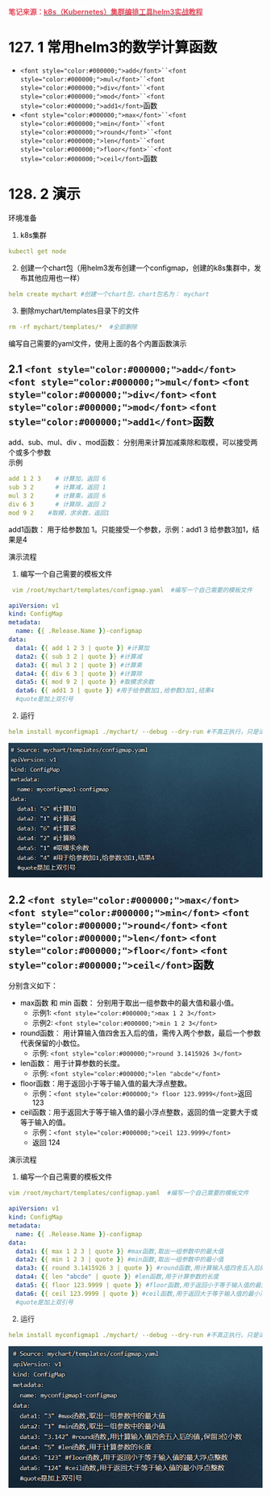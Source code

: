 **<font style="color:#E4495B;background-color:#FFFFFF;">笔记来源：</font>**[**<font style="color:#E4495B;background-color:#FFFFFF;">k8s（Kubernetes）集群编排工具helm3实战教程</font>**](https://www.bilibili.com/video/BV12D4y1Y7Z7/?spm_id_from=333.337.search-card.all.click&vd_source=e8046ccbdc793e09a75eb61fe8e84a30)

# 127. <font style="color:#000000;">1 常用helm3的数学计算函数</font>
+ `<font style="color:#000000;">add</font>``<font style="color:#000000;">mul</font>``<font style="color:#000000;">div</font>``<font style="color:#000000;">mod</font>``<font style="color:#000000;">add1</font>`<font style="color:#000000;">函数</font>
+ `<font style="color:#000000;">max</font>``<font style="color:#000000;">min</font>``<font style="color:#000000;">round</font>``<font style="color:#000000;">len</font>``<font style="color:#000000;">floor</font>``<font style="color:#000000;">ceil</font>`<font style="color:#000000;">函数 </font>

# 128. <font style="color:#000000;">2 演示</font>
<font style="color:#000000;">环境准备</font>

1. <font style="color:#000000;">k8s集群</font>

```yaml
kubectl get node
```

2. <font style="color:#000000;">创建一个chart包（用helm3发布创建一个configmap，创建的k8s集群中，发布其他应用也一样）</font>

```yaml
helm create mychart #创建一个chart包，chart包名为： mychart 
```

3. <font style="color:#000000;">删除mychart/templates目录下的文件</font>

```yaml
rm -rf mychart/templates/*  #全部删除
```

<font style="color:#000000;">编写自己需要的yaml文件，使用上面的各个内置函数演示</font>

## <font style="color:#000000;">2.1 </font>`<font style="color:#000000;">add</font>`<font style="color:#000000;"> </font>`<font style="color:#000000;">mul</font>`<font style="color:#000000;"> </font>`<font style="color:#000000;">div</font>`<font style="color:#000000;"> </font>`<font style="color:#000000;">mod</font>`<font style="color:#000000;"> </font>`<font style="color:#000000;">add1</font>`<font style="color:#000000;">函数</font>
<font style="color:#000000;">add、sub、mul、div 、mod函数： 分别用来计算加减乘除和取模，可以接受两个或多个参数  
</font><font style="color:#000000;">示例</font>

```yaml
add 1 2 3	 # 计算加，返回 6
sub 3 2		 # 计算减，返回 1
mul 3 2		 # 计算乘，返回 6
div 6 3		 # 计算除，返回 2
mod 9 2    #取模，求余数，返回1
```

<font style="color:#000000;">add1函数： 用于给参数加 1。只能接受一个参数，示例：add1 3 给参数3加1，结果是4</font>

<font style="color:#000000;">演示流程</font>

1. <font style="color:#000000;">编写一个自己需要的模板文件</font>

```yaml
 vim /root/mychart/templates/configmap.yaml  #编写一个自己需要的模板文件
```

```yaml
apiVersion: v1
kind: ConfigMap
metadata:
  name: {{ .Release.Name }}-configmap
data:
  data1: {{ add 1 2 3 | quote }} #计算加
  data2: {{ sub 3 2 | quote }} #计算减
  data3: {{ mul 3 2 | quote }} #计算乘
  data4: {{ div 6 3 | quote }} #计算除
  data5: {{ mod 9 2 | quote }} #取模求余数
  data6: {{ add1 3 | quote }} #用于给参数加1,给参数3加1,结果4
  #quote是加上双引号
```

2. <font style="color:#000000;">运行</font>

```yaml
helm install myconfigmap1 ./mychart/ --debug --dry-run #不真正执行，只是试运行看是否能运行
```

![](images/100.png)

## <font style="color:#000000;">2.2 </font>`<font style="color:#000000;">max</font>`<font style="color:#000000;"> </font>`<font style="color:#000000;">min</font>`<font style="color:#000000;"> </font>`<font style="color:#000000;">round</font>`<font style="color:#000000;"> </font>`<font style="color:#000000;">len</font>`<font style="color:#000000;"> </font>`<font style="color:#000000;">floor</font>`<font style="color:#000000;"> </font>`<font style="color:#000000;">ceil</font>`<font style="color:#000000;">函数 </font>
<font style="color:#000000;">分别含义如下：</font>

+ <font style="color:#000000;">max函数 和 min 函数： 分别用于取出一组参数中的最大值和最小值。 </font>
    - <font style="color:#000000;">示例1: </font>`<font style="color:#000000;">max 1 2 3</font>`
    - <font style="color:#000000;">示例2: </font>`<font style="color:#000000;">min 1 2 3</font>`
+ <font style="color:#000000;">round函数： 用计算输入值四舍五入后的值，需传入两个参数，最后一个参数代表保留的小数位。</font>
    - <font style="color:#000000;">示例: </font>`<font style="color:#000000;">round 3.1415926 3</font>`
+ <font style="color:#000000;">len函数： 用于计算参数的长度。 </font>
    - <font style="color:#000000;">示例: </font>`<font style="color:#000000;">len "abcde"</font>`
+ <font style="color:#000000;">floor函数：用于返回小于等于输入值的最大浮点整数。 </font>
    - <font style="color:#000000;">示例：</font>`<font style="color:#000000;"> floor 123.9999</font>`<font style="color:#000000;">返回 123</font>
+ <font style="color:#000000;">ceil函数：用于返回大于等于输入值的最小浮点整数，返回的值一定要大于或等于输入的值。 </font>
    - <font style="color:#000000;">示例：</font>`<font style="color:#000000;">ceil 123.9999</font>`
    - <font style="color:#000000;">返回 124</font>

<font style="color:#000000;">演示流程</font>

1. <font style="color:#000000;">编写一个自己需要的模板文件</font>

```yaml
vim /root/mychart/templates/configmap.yaml  #编写一个自己需要的模板文件
```

```yaml
apiVersion: v1
kind: ConfigMap
metadata:
  name: {{ .Release.Name }}-configmap
data:
  data1: {{ max 1 2 3 | quote }} #max函数,取出一组参数中的最大值
  data2: {{ min 1 2 3 | quote }} #min函数,取出一组参数中的最小值
  data3: {{ round 3.1415926 3 | quote }} #round函数,用计算输入值四舍五入后的值,保留3位小数
  data4: {{ len "abcde" | quote }} #len函数,用于计算参数的长度
  data5: {{ floor 123.9999 | quote }} #floor函数,用于返回小于等于输入值的最大浮点整数
  data6: {{ ceil 123.9999 | quote }} #ceil函数,用于返回大于等于输入值的最小浮点整数
  #quote是加上双引号
```

2. 运行

```yaml
helm install myconfigmap1 ./mychart/ --debug --dry-run #不真正执行，只是试运行看是否能运行
```

![](images/101.png)

